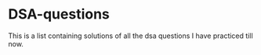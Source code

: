 # DSA-questions
This is a list containing solutions of all the dsa questions I have practiced till now. 
